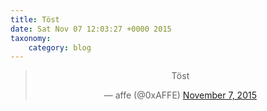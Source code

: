 ```yaml
---
title: Töst
date: Sat Nov 07 12:03:27 +0000 2015
taxonomy:
    category: blog
---
```

<blockquote class="twitter-tweet" align="center" width="350"><p lang="is" dir="ltr">Töst</p>&mdash; affe (@0xAFFE) <a href="https://twitter.com/0xAFFE/status/662963572755054592">November 7, 2015</a></blockquote>
